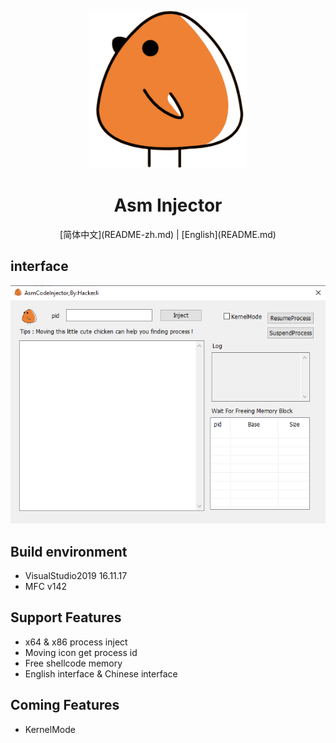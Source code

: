 <div align="center">
<p>
    <img  src="logo.png" width="50%" syt height="50%">
</p>
<h1>Asm Injector</h1>
[简体中文](README-zh.md) | [English](README.md) 
</div>

## interface
<div align="left">
     <img  src="img/interface.png">
</div>

## Build environment
- VisualStudio2019 16.11.17
- MFC v142

## Support Features
- x64 & x86 process inject
- Moving icon get process id
- Free shellcode memory
- English interface & Chinese interface

## Coming Features
- KernelMode
